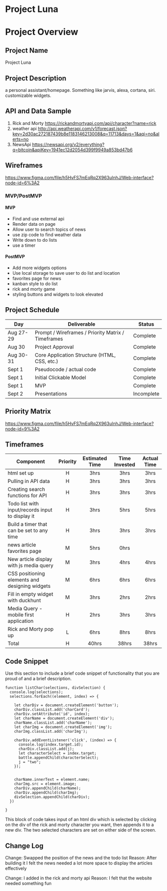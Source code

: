 # Project Luna
# Project Overview

## Project Name

Project Luna

## Project Description

a personal assistant/homepage. Something like jarvis, alexa, cortana, siri. customizable widgets.

## API and Data Sample

1. Rick and Morty
https://rickandmortyapi.com/api/character?name=rick
2. weather api
http://api.weatherapi.com/v1/forecast.json?key=2d30ac272187439b8e1183146213008&q=11713&days=1&aqi=no&alerts=no
3. NewsApi 
https://newsapi.org/v2/everything?q=bitcoin&apiKey=1941ec12d2054d399f9949a853bd47b6

## Wireframes

https://www.figma.com/file/h5HvFS7mEqRq2X963ulnhJ/Web-interface?node-id=6%3A2

### MVP/PostMVP

#### MVP 

- Find and use external api 
- Render data on page 
- Allow user to search topics of news
- use zip code to find weather data
- Write down to do lists
- use a timer

#### PostMVP  

- Add more widgets options
- Use local storage to save user to do list and location
- favorites page for news
- kanban style to do list
- rick and morty game
- styling buttons and widgets to look elevated

## Project Schedule

|  Day | Deliverable | Status
|---|---| ---|
|Aug 27-29| Prompt / Wireframes / Priority Matrix / Timeframes | Complete
|Aug 30| Project Approval | Complete
|Aug 30-31| Core Application Structure (HTML, CSS, etc.) | Complete
|Sept 1| Pseudocode / actual code | Complete
|Sept 1| Initial Clickable Model  | Complete
|Sept 1| MVP | Complete
|Sept 2| Presentations | Incomplete

## Priority Matrix

https://www.figma.com/file/h5HvFS7mEqRq2X963ulnhJ/Web-interface?node-id=9%3A2

## Timeframes

| Component | Priority | Estimated Time | Time Invested | Actual Time |
| --- | :---: |  :---: | :---: | :---: |
| html set up | H | 3hrs| 3hrs | 3hrs |
| Pulling in API data | H | 3hrs| 3hrs | 3hrs |
| Creating search functions for API | H | 3hrs| 3hrs | 3hrs|
| Todo list with input/records input to display it| H | 3hrs| 5hrs | 5hrs |
| Build a timer that can be set to any time | H | 3hrs|3hrs |3hrs |
|news article favorites page| M | 5hrs | 0hrs |  |
| New article display with js media query | M | 3hrs |4hrs |4hrs|
| CSS positioning elements and designing widgets| M | 6hrs| 6hrs | 6hrs |
| Fill in empty widget with duckhunt | M | 3hrs| 2hrs | 2hrs |
| Media Query - mobile first application | H | 2hrs | 3hrs | 3hrs ||
| Rick and Morty pop up | L | 6hrs | 8hrs | 8hrs |
| Total | H | 40hrs| 38hrs | 38hrs |

## Code Snippet

Use this section to include a brief code snippet of functionality that you are proud of and a brief description.  

```
function listChar(selections, divSelection) {
  console.log(selections);
  selections.forEach((element, index) => {

    let charDiv = document.createElement('button');
    charDiv.classList.add('charCard');
    charDiv.setAttribute('id', index);
    let charName = document.createElement('div');
    charName.classList.add('charName');
    let charImg = document.createElement('img');
    charImg.classList.add('charImg');

    charDiv.addEventListener('click', (index) => {
      console.log(index.target.id);
      charDiv.classList.add(j);
      let characterSelect = index.target;
      battle.appendChild(characterSelect);
      j = "two";
    });


    charName.innerText = element.name;
    charImg.src = element.image;
    charDiv.appendChild(charName);
    charDiv.appendChild(charImg);
    divSelection.appendChild(charDiv);
  })

}
```
This block of code takes input of an html div which is selected by clicking on the div of the rick and morty character you want, then appends it to a new div. The two selected characters are set on either side of the screen.

## Change Log
Change: Swapped the position of the news and the todo list
Reason: After building it I felt the news needed a lot more space to display the articles effectively

Change: I added in the rick and morty api
Reason: I felt that the website needed something fun

